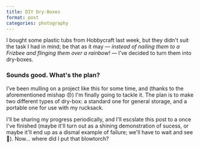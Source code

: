 ```yaml
---
title: DIY Dry-Boxes
format: post
categories: photography
---
```


I bought some plastic tubs from Hobbycraft last week, but they didn't suit the task I had in mind; be that as it may — _instead of nailing them to a Frizbee and flinging them over a rainbow!_ — I’ve decided to turn them into dry-boxes.

### Sounds good. What's the plan? ###

I’ve been mulling on a project like this for some time, and (thanks to the aforementioned mishap 😠) I'm finally going to tackle it. The plan is to make two different types of dry-box: a standard one for general storage, and a portable one for use with my rucksack.

I'll be sharing my progress periodically, and I'll escslate this post to a  once I've finished (maybe it'll turn out as a shining demonstration of sucess, or maybe it'll end up as a dismal example of failure; we'll have to wait and see 😬). Now... where did I put that blowtorch?

<!-- <center>
<b>*** THIS POST IS A WORK IN PROGRESS ***</b>
</center> -->
